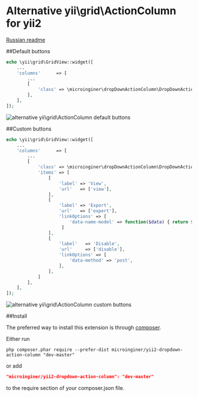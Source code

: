 Alternative yii\grid\ActionColumn for yii2
=================================

[Russian readme](https://github.com/microinginer/yii2-dropdown-action-column/blob/master/README-RU.md)

##Default buttons

```php
echo \yii\grid\GridView::widget([
    ...
    'columns'      => [
        ...
        [
            'class' => \microinginer\dropDownActionColumn\DropDownActionColumn::className(),
        ],
    ],
]);
```

![alternative yii\grid\ActionColumn default buttons](https://raw.githubusercontent.com/microinginer/yii2-dropdown-action-column/master/screenshots/default-buttons.png "alternative yii\grid\ActionColumn default buttons")


##Custom buttons

```php
echo \yii\grid\GridView::widget([
    ...
    'columns'      => [
        ...
        [
            'class' => \microinginer\dropDownActionColumn\DropDownActionColumn::className(),
            'items' => [
                [
                    'label' => 'View',
                    'url'   => ['view'],
                ],
                [
                    'label' => 'Export',
                    'url'   => ['expert'],
                    'linkOptions' => [
                        'data-name-model' => function($data) { return $data->name },
                     ]
                ],
                [
                    'label'   => 'Disable',
                    'url'     => ['disable'],
                    'linkOptions' => [
                        'data-method' => 'post',
                    ],
                ],
            ]
        ],
    ],
]);
```

![alternative yii\grid\ActionColumn custom buttons](https://raw.githubusercontent.com/microinginer/yii2-dropdown-action-column/master/screenshots/custom-buttons.png "alternative yii\grid\ActionColumn custom buttons")


##Install

The preferred way to install this extension is through [composer](http://getcomposer.org/download/).

Either run

```
php composer.phar require --prefer-dist microinginer/yii2-dropdown-action-column "dev-master"
```

or add

```json
"microinginer/yii2-dropdown-action-column": "dev-master"
```
to the require section of your composer.json file.
